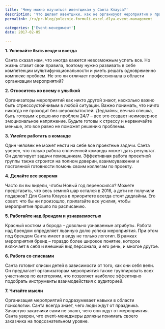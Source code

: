 ```yaml
---
title: 'Чему можно научиться ивентщикам у Санта Клауса?'
description: 'Что делают ивентщики, как не организуют мероприятия и праздники? Учесть все детали, собрать пазл воедино и на выходе отдать заказчику мероприятие «под ключ», в ходе которого все проходит исключительно гладко и без неожиданных поворотов – очень сложная задача. PR-агентство «Полилог» решило обратиться к ивентщику года – Санта Клаусу – за советами по организации мероприятий.'
permalink: /ru/pr-blog/poleznie-formuli-excel-dlya-event-management

categories: ['Event-менеджмент']
date: 2017-02-05

---
```

<p><strong>1. Успевайте быть везде и всегда</strong></p>
<p>Санта сказал нам, что иногда кажется невозможным успеть все. Но жизнь ставит свои правила, поэтому нужно развивать в себе компетенции мультифункциональности и уметь решать одновременно комплекс проблем. Не это ли отличает профессионала в области организации мероприятий?</p>
<p><strong>2. Относитесь ко всему с улыбкой</strong></p>
<p>Организаторы мероприятий как никто другой знают, насколько важно быть стрессоустойчивым в любой ситуации. Важно понимать, что ничто никогда не проходит без шероховатостей. Дедлайны, вечная спешка, быть готовым к решению проблем 24/7 &ndash; все это создает неимоверное эмоциональное напряжение. Будьте готовы к стрессу и нервничайте меньше, это все равно не поможет решению проблемы.</p>
<p><strong>3. Умейте работать в команде</strong></p>
<p>Один человек не может нести на себе все проектные задачи. Санта уверен, что только работа сплоченной команды может дать результат. Он делегирует задачи помощникам. Эффективная работа проектной группы также строится на полном доверии, взаимоуважении и постоянной готовности помочь своим коллегам по проекту.</p>
<p><strong>4. Делайте все вовремя</strong></p>
<p>Часто ли вы видели, чтобы Новый год переносился? Можете представить, что весь земной шар остался в 2016, а дети не получили подарков? Для Санта Клауса в приоритете всегда стоят дедлайны. Его совет: что бы ни произошло, прилагайте все усилия, чтобы мероприятие прошло по расписанию.</p>
<p><strong>5. Работайте над брендом и узнаваемостью</strong></p>
<p>Красный костюм и борода &ndash; довольно узнаваемые атрибуты. Работа над брендом определяет львиную долю успеха мероприятия. При этом под брендом Санта имеет в виду не только логотип. В рамках мероприятия бренд &ndash; гораздо более широкое понятие, которое включает в себя и внешний вид персонала, и его речь, и многое другое.</p>
<p><strong>6. Работа со списками</strong></p>
<p>Санта готовит списки детей в зависимости от того, как они себя вели. Он предлагает организаторам мероприятия также группировать всех участников по категориям, что позволяет наиболее эффективно подобрать инструменты взаимодействия с аудиторией.</p>
<p><strong>7. Читайте мысли</strong></p>
<p>Организация мероприятий подразумевает навыки в области психологии. Санта всегда знает, чего люди ждут от праздника. Зачастую заказчики сами не знают, чего они ждут от мероприятия. Санта уверен, что event-менеджеры должны понимать своего заказчика на подсознательном уровне.</p>

